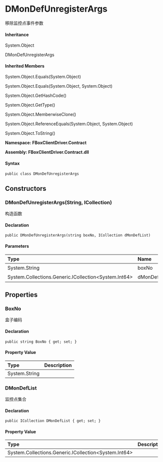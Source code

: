 # DMonDefUnregisterArgs

移除监控点事件参数

#### Inheritance

System.Object

DMonDefUnregisterArgs

#### Inherited Members

System.Object.Equals\(System.Object\)

System.Object.Equals\(System.Object, System.Object\)

System.Object.GetHashCode\(\)

System.Object.GetType\(\)

System.Object.MemberwiseClone\(\)

System.Object.ReferenceEquals\(System.Object, System.Object\)

System.Object.ToString\(\)

**Namespace: FBoxClientDriver.Contract**

**Assembly: FBoxClientDriver.Contract.dll**

#### Syntax <a id="FBoxClientDriver_Contract_DMonDefUnregisterArgs_syntax"></a>

```text
public class DMonDefUnregisterArgs
```

## Constructors <a id="constructors"></a>

### DMonDefUnregisterArgs\(String, ICollection\) <a id="FBoxClientDriver_Contract_DMonDefUnregisterArgs__ctor_System_String_System_Collections_Generic_ICollection_System_Int64__"></a>

构造函数

#### Declaration

```text
public DMonDefUnregisterArgs(string boxNo, ICollection dMonDefList)
```

#### Parameters

| Type | Name | Description |
| :--- | :--- | :--- |
| System.String | boxNo | 盒子编码 |
| System.Collections.Generic.ICollection&lt;System.Int64&gt; | dMonDefList | 监控点集合 |

## Properties <a id="properties"></a>

### BoxNo <a id="FBoxClientDriver_Contract_DMonDefUnregisterArgs_BoxNo"></a>

盒子编码

#### Declaration

```text
public string BoxNo { get; set; }
```

#### Property Value

| Type | Description |
| :--- | :--- |
| System.String |  |

### DMonDefList <a id="FBoxClientDriver_Contract_DMonDefUnregisterArgs_DMonDefList"></a>

监控点集合

#### Declaration

```text
public ICollection DMonDefList { get; set; }
```

#### Property Value

| Type | Description |
| :--- | :--- |
| System.Collections.Generic.ICollection&lt;System.Int64&gt; |  |

